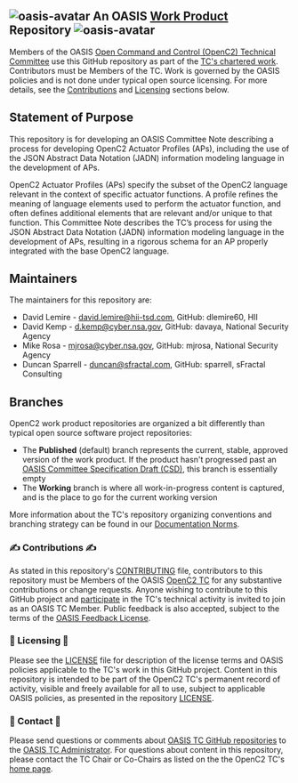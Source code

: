 
## ![oasis-avatar](https://avatars.githubusercontent.com/u/47402065?s=24&v=4) An OASIS [Work Product](https://www.oasis-open.org/policies-guidelines/oasis-defined-terms-2018-05-22/#dWorkProduct) Repository ![oasis-avatar](https://avatars.githubusercontent.com/u/47402065?s=24&v=4) 

Members of the OASIS [Open Command and Control (OpenC2) Technical
Committee](https://www.oasis-open.org/committees/tc_home.php?wg_abbrev=openc2)
use this GitHub repository as part of the [TC's chartered
work](https://www.oasis-open.org/committees/openc2/charter.php).
Contributors must be Members of the TC. Work is governed by the
OASIS policies and is not done under typical open source
licensing. For more details, see the
[Contributions](#contributions) and [Licensing](#licensing)
sections below. 


## Statement of Purpose ##

This repository is for developing an OASIS Committee Note describing a process for 
developing OpenC2 Actuator Profiles (APs), including the use of the JSON Abstract 
Data Notation (JADN) information modeling language in the development of APs.

OpenC2 Actuator Profiles (APs) specify the subset of the OpenC2 language relevant 
in the context of specific actuator functions. A profile refines the meaning of 
language elements used to perform the actuator function, and often defines 
additional elements that are relevant and/or unique to that function. This 
Committee Note describes the TC’s process for using the JSON Abstract Data Notation 
(JADN) information modeling language in the development of APs, resulting in a 
rigorous schema for an AP properly integrated with the base OpenC2 language.

## <a id="maintainers">Maintainers</a>

The maintainers for this repository are: 

- David Lemire - david.lemire@hii-tsd.com, GitHub: dlemire60, HII
- David Kemp - d.kemp@cyber.nsa.gov, GitHub: davaya, National Security Agency
- Mike Rosa - mjrosa@cyber.nsa.gov, GitHub: mjrosa, National Security Agency
- Duncan Sparrell - duncan@sfractal.com, GitHub: sparrell, sFractal Consulting

## Branches 

OpenC2 work product repositories are organized a bit differently
than typical open source software project repositories:

* The **Published** (default) branch represents the current,
  stable, approved version of the work product. If the product
  hasn't progressed past an [OASIS Committee Specification Draft
  (CSD)](https://www.oasis-open.org/policies-guidelines/tc-process-2017-05-26/#committeeDraft),
  this branch is essentially empty
* The **Working** branch is where all work-in-progress content is
  captured, and is the place to go for the current working
  version

More information about the TC's repository organizing conventions
and branching strategy can be found in our [Documentation
Norms](https://github.com/oasis-tcs/openc2-tc-ops/blob/main/Documentation-Norms.md#433-configure-repository).


###  :writing_hand: Contributions  :writing_hand:

As stated in this repository's
[CONTRIBUTING](https://github.com/oasis-tcs/openc2-cn-apdev/blob/published/CONTRIBUTING.md)
file, contributors to this repository must be Members of the
OASIS [OpenC2
TC](https://www.oasis-open.org/committees/tc_home.php?wg_abbrev=openc2)
for any substantive contributions or change requests.  Anyone
wishing to contribute to this GitHub project and
[participate](https://www.oasis-open.org/join/participation-instructions)
in the TC's technical activity is invited to join as an OASIS TC
Member. Public feedback is also accepted, subject to the terms of
the [OASIS Feedback
License](https://www.oasis-open.org/policies-guidelines/ipr#appendixa). 

###  :scroll: Licensing  :scroll:

Please see the
[LICENSE](https://github.com/oasis-tcs/openc2-cn-apdev/blob/published/LICENSE.md)
file for description of the license terms and OASIS policies
applicable to the TC's work in this GitHub project. Content in
this repository is intended to be part of the OpenC2 TC's
permanent record of activity, visible and freely available for
all to use, subject to applicable OASIS policies, as presented in
the repository
[LICENSE](https://github.com/oasis-tcs/openc2-cn-apdev/blob/published/LICENSE.md). 


### :envelope_with_arrow: Contact :envelope_with_arrow:

Please send questions or comments about [OASIS TC GitHub
repositories](https://www.oasis-open.org/resources/tcadmin/github-repositories-for-oasis-tc-members-chartered-work)
to the [OASIS TC Administrator](mailto:tc-admin@oasis-open.org).
For questions about content in this repository, please contact
the TC Chair or Co-Chairs as listed on the the OpenC2 TC's [home
page](https://www.oasis-open.org/committees/openc2/).
